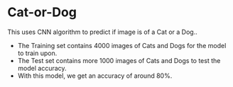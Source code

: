 # Cat-or-Dog
This uses CNN algorithm to predict if image is of a Cat or a Dog..

 - The Training set contains 4000 images of Cats and Dogs for the model to train upon.
 - The Test set contains more 1000 images of Cats and Dogs to test the model accuracy.
 - With this model, we get an accuracy of around 80%.
